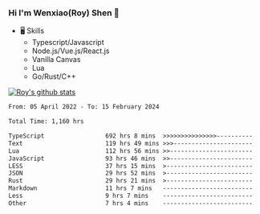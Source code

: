 ### Hi I'm Wenxiao(Roy) Shen 👋
- 🖥 Skills
  - Typescript/Javascript
  - Node.js/Vue.js/React.js
  - Vanilla Canvas
  - Lua
  - Go/Rust/C++

[![Roy's github stats](https://github-readme-stats.vercel.app/api?username=RoyShen12&show_icons=true&theme=radical&hide=prs,contribs)](https://github.com/anuraghazra/github-readme-stats)
<!--START_SECTION:waka-->

```txt
From: 05 April 2022 - To: 15 February 2024

Total Time: 1,160 hrs

TypeScript                 692 hrs 8 mins  >>>>>>>>>>>>>>>----------   59.31 %
Text                       119 hrs 49 mins >>>----------------------   10.27 %
Lua                        112 hrs 56 mins >>-----------------------   09.68 %
JavaScript                 93 hrs 46 mins  >>-----------------------   08.04 %
LESS                       37 hrs 15 mins  >------------------------   03.19 %
JSON                       29 hrs 52 mins  >------------------------   02.56 %
Rust                       29 hrs 21 mins  >------------------------   02.51 %
Markdown                   11 hrs 7 mins   -------------------------   00.95 %
Less                       9 hrs 7 mins    -------------------------   00.78 %
Other                      7 hrs 4 mins    -------------------------   00.61 %
```

<!--END_SECTION:waka-->
